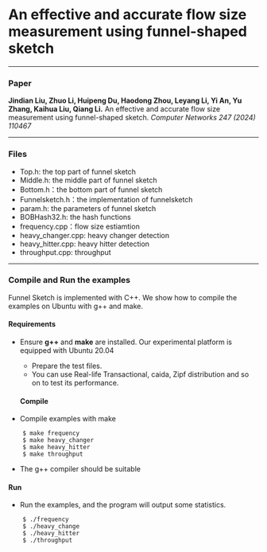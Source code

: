 # An effective and accurate flow size measurement using funnel-shaped sketch

---
### Paper

__Jindian Liu, Zhuo Li, Huipeng Du, Haodong Zhou, Leyang Li, Yi An, Yu Zhang, Kaihua Liu, Qiang Li.__ 
An effective and accurate flow size measurement using funnel-shaped sketch.
_Computer Networks 247 (2024) 110467_

---
### Files
- Top.h: the top part of funnel sketch
- Middle.h: the middle part of funnel sketch
- Bottom.h：the bottom part of funnel sketch
- Funnelsketch.h：the implementation of funnelsketch
- param.h: the parameters of funnel sketch
- BOBHash32.h: the hash functions
- frequency.cpp：flow size estiamtion
- heavy_changer.cpp: heavy changer detection
- heavy_hitter.cpp: heavy hitter detection
- throughput.cpp: throughput
---

### Compile and Run the examples
Funnel Sketch is implemented with C++. We show how to compile the examples on
Ubuntu with g++ and make.

#### Requirements
- Ensure __g++__ and __make__ are installed.  Our experimental platform is
  equipped with Ubuntu 20.04

  - Prepare the test files.
   - You can use Real-life Transactional, caida, Zipf distribution and so on to test its performance.


   #### Compile
- Compile examples with make

```
    $ make frequency
    $ make heavy_changer
    $ make heavy_hitter
    $ make throughput
```

- The g++ compiler should be suitable 


#### Run
- Run the examples, and the program will output some statistics. 

```
    $ ./frequency
    $ ./heavy_change
    $ ./heavy_hitter
    $ ./throughput
```
